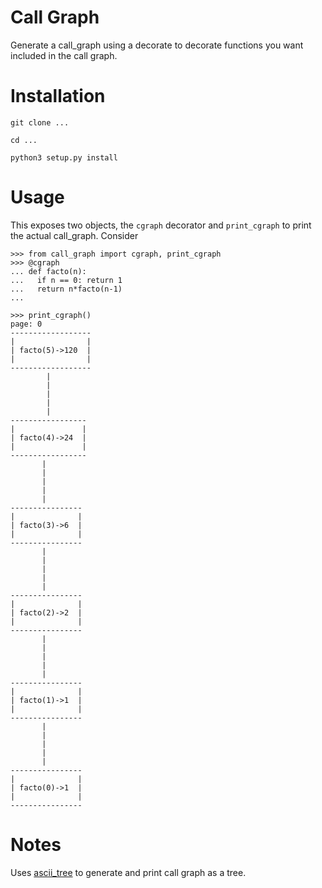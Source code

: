 Call Graph
==========
Generate a call_graph using a decorate to decorate
functions you want included in the call graph.

Installation
============
`git clone ...`

`cd ...`

`python3 setup.py install`

Usage
=====
This exposes two objects, the `cgraph` decorator
and `print_cgraph` to print the actual call_graph. Consider

```
>>> from call_graph import cgraph, print_cgraph
>>> @cgraph
... def facto(n):
...   if n == 0: return 1
...   return n*facto(n-1)
...

>>> print_cgraph()
page: 0
------------------
|                |
| facto(5)->120  |
|                |
------------------
        |
        |
        |
        |
        |
-----------------
|               |
| facto(4)->24  |
|               |
-----------------
       |
       |
       |
       |
       |
----------------
|              |
| facto(3)->6  |
|              |
----------------
       |
       |
       |
       |
       |
----------------
|              |
| facto(2)->2  |
|              |
----------------
       |
       |
       |
       |
       |
----------------
|              |
| facto(1)->1  |
|              |
----------------
       |
       |
       |
       |
       |
----------------
|              |
| facto(0)->1  |
|              |
----------------
```

Notes
=====
Uses [ascii_tree](https://github.com/spandanb/ascii_tree) to generate and print
call graph as a tree.
